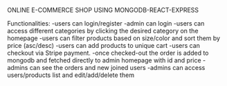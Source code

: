 ONLINE E-COMMERCE SHOP USING MONGODB-REACT-EXPRESS

Functionalities:
-users can login/register
-admin can login
-users can access different categories by clicking the desired category on the homepage
-users can filter products based on size/color and sort them by price (asc/desc)
-users can add products to unique cart
-users can checkout via Stripe payment.
-once checked-out the order is added to mongodb and fetched directly to admin homepage with id and price
-admins can see the orders and new joined users
-admins can access users/products list and edit/add/delete them
